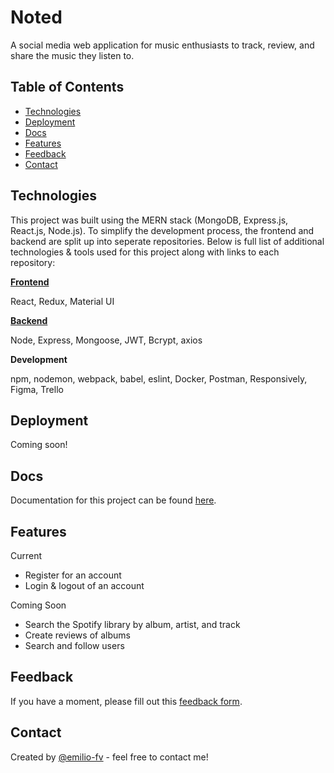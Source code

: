 # Noted
A social media web application for music enthusiasts to track, review, and share the music they listen to. 

## Table of Contents
* [Technologies](#technologies)
* [Deployment](#deployment)
* [Docs](#docs)
* [Features](#features)
* [Feedback](#feedback)
* [Contact](#contact)

## Technologies
This project was built using the MERN stack (MongoDB, Express.js, React.js, Node.js). To simplify the development process, the frontend and backend are split up into seperate repositories. Below is full list of additional technologies & tools used for this project along with links to each repository:

**[Frontend](https://github.com/emilio-fv/noted-frontend)**

React, Redux, Material UI

**[Backend](https://github.com/emilio-fv/noted-backend)** 

Node, Express, Mongoose, JWT, Bcrypt, axios

**Development** 

npm, nodemon, webpack, babel, eslint, Docker, Postman, Responsively, Figma, Trello

## Deployment
Coming soon!

## Docs
Documentation for this project can be found [here](https://www.notion.so/817e1a54ad1f444b9e7d17b2789dd272?v=0b306907583c460ea2e95a1a30e96663&pvs=4).

## Features
Current
- Register for an account
- Login & logout of an account

Coming Soon
- Search the Spotify library by album, artist, and track
- Create reviews of albums
- Search and follow users

## Feedback
If you have a moment, please fill out this [feedback form](https://forms.gle/kDwecbB38me6jtVn6).

## Contact
Created by [@emilio-fv](https://github.com/emilio-fv) - feel free to contact me!
